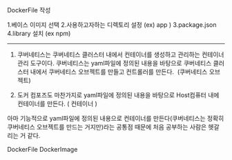 
DockerFile 작성

1.베이스 이미지 선택
2.사용하고자하는 디렉토리 설정 (ex) app ) 
3.package.json 
4.library 설치 (ex npm)

---


1. 쿠버네티스는 쿠버네티스 클러스터 내에서 컨테이너를 생성하고 관리하는 컨테이너 관리 도구이다. 쿠버네티스는 yaml파일에 정의된 내용을 바탕으로 쿠버네티스 클러스터 내에서 쿠버네티스 오브젝트를 만들고 컨트롤러를 만든다.  (쿠버네티스 오브젝트)

2. 도커 컴포즈도 마찬가지로 yaml파일에 정의된 내용을 바탕으로 Host컴퓨터 내에 컨테이너를 만든다. ( 컨테이너 )

아마 기능적으로 yaml파일에 정의된 내용으로 컨테이너를 만든다(쿠버네티스는 정확히 쿠버네티스 오브젝트를 만드는 거지만)라는 공통점 때문에 처음 공부하는 사람은 헷갈리는 거 같다.

DockerFile
DockerImage
